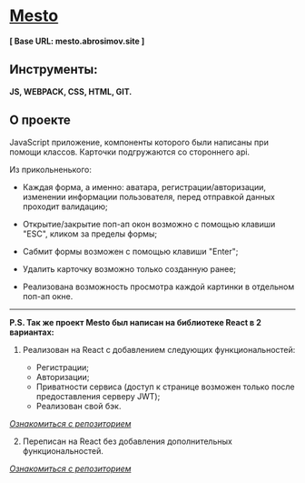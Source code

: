 # [Mesto](https://mesto.abrosimov.site)
**[ Base URL: mesto.abrosimov.site ]**

## Инструменты:
**JS, WEBPACK, CSS, HTML, GIT.**

## О проекте
JavaScript приложение, компоненты которого были написаны при помощи классов. Карточки подгружаются со стороннего api.

Из прикольненького:

* Каждая форма, а именно: аватара, регистрации/авторизации, изменении информации пользователя, перед отправкой данных проходит валидацию;

* Открытие/закрытие поп-ап окон возможно с помощью клавиши "ESC", кликом за пределы формы;

* Сабмит формы возможен с помощью клавиши "Enter";

* Удалить карточку возможно только созданную ранее;

* Реализована возможность просмотра каждой картинки в отдельном поп-ап окне.

***
**P.S. Так же проект **Mesto** был написан на библиотеке React в 2 вариантах:**

1. Реализован на React с добавлением следующих  функциональностей:

    * Регистрации;
    * Авторизации;
    * Приватности сервиса (доступ к странице возможен только после предоставления серверу JWT);
    * Реализован свой бэк.

*[Ознакомиться с репозиторием](https://github.com/v1ktorbro/mesto-auth)*


2. Переписан на React без добавления дополнительных функциональностей.

*[Ознакомиться с репозиторием](https://github.com/v1ktorbro/mesto-react)*
